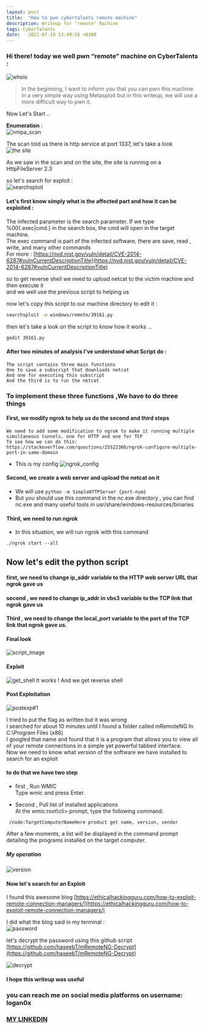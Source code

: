 ```yaml
---
layout: post
title:  "How to pwn cybertalents remote machine"
description: Writeup for "remote" Machine
tags: CyberTalents
date:   2021-07-10 13:49:56 +0300
---
```

### Hi there! today we well pwn “remote” machine on CyberTalents :  
![whois](https://raw.githubusercontent.com/logans3c/logans3c.github.io/master/media/remot_cybertalents/whois%234.png)  
  
> In the beginning, I want to inform you that you can pwn this machine in a very simple way using Metasploit but in this writeup, we will use a more difficult way to pwn it.  
  
Now Let's Start ..  
  
**Enumeration** :  
![nmpa_scan](https://raw.githubusercontent.com/logans3c/logans3c.github.io/master/media/remot_cybertalents/nmap%20scan.png)  
  
 The scan told us there is http service at port 1337, let's take a look  
![the site](https://raw.githubusercontent.com/logans3c/logans3c.github.io/master/media/remot_cybertalents/website%20photo.png)  
  
As we saw in the scan and on the site, the site is running on a HttpFileServer 2.3  
  
so let's search for exploit :  
![searchsploit](https://raw.githubusercontent.com/logans3c/logans3c.github.io/master/media/remot_cybertalents/searchsploit.png)  
  
 
#### Let's first know simply what is the affected part and how it can be exploited :   
 The infected parameter is the search parameter. If we type %00{.exec|cmd.} in the
 search box, the cmd will open in the target machine.  
 The exec command is part of the infected software, there are save, read , write, and  many other commands  
 For more : [https://nvd.nist.gov/vuln/detail/CVE-2014-6287#vulnCurrentDescriptionTitle](https://nvd.nist.gov/vuln/detail/CVE-2014-6287#vulnCurrentDescriptionTitle)  
  
  
so to get reverse shell we need to upload netcat to the victim machine and then execute it  
and we well use the previous script to helping us  
  
now let's copy this script to our machine directory to edit it :  
  
```bash  
searchsploit -m windows/remote/39161.py  
```  
then let's take a look on the script to know how it works ...

```bash
gedit 39161.py
```


#### After two minutes of analysis I've understood what Script do :
    The script contains three main functions
	One to save a subscript that downloads netcat
	And one for executing this subscript
	And the third is to run the netcat
	
### To implement these three functions ,We have to do three things
#### First, we modify ngrok to help us do the second and third steps
    We need to add some modification to ngrok to make it running multiple simultaneous tunnels, one for HTTP and one for TCP
    To see how we can do this: https://stackoverflow.com/questions/25522360/ngrok-configure-multiple-port-in-same-domain
   
   - This is my config ![ngrok_config](https://raw.githubusercontent.com/logans3c/logans3c.github.io/master/media/remot_cybertalents/ngrok_config.png)

#### Second, we create a web server and upload the netcat on it
- We will use ```python -m SimpleHTTPServer {port-num}```
- But you should use this command in the nc.exe directory , you can find  nc.exe and many useful tools in usr/share/windows-resources/binaries

#### Third, we need to run ngrok
- In this situation, we will run ngrok with this command
```
./ngrok start --all
```

## Now let's edit the python script
#### first, we need to change ip_addr variable to the HTTP web server URL that ngrok gave us

#### second ,  we need to change ip_addr in vbs3 variable to the TCP link that ngrok gave us

#### Third , we need to change the local_port variable to the port of the TCP link that ngrok gave us.

#### Final look 
![script_image](https://raw.githubusercontent.com/logans3c/logans3c.github.io/master/media/remot_cybertalents/script_image.png)


#### Exploit 
![get_shell](https://raw.githubusercontent.com/logans3c/logans3c.github.io/master/media/remot_cybertalents/get_shell.png)
It works ! And we get reverse shell

#### Post Exploitation
![postexp#1](https://raw.githubusercontent.com/logans3c/logans3c.github.io/master/media/remot_cybertalents/postexp%231.png)

I tried to put the flag as written but it was wrong  
I searched for about 10 minutes until I found a folder called mRemoteNG In C:\Program Files (x86)  
I googled that name and found that it is a program that allows you to view all of your remote connections in a simple yet powerful tabbed interface.  
Now we need to know what version of the software we have installed to search for an exploit
 
#### to do that we have two step
- first ,  Run WMIC  
Type wmic and press Enter.  

- Second ,  Pull list of installed applications  
At the wmic:root\cli> prompt, type the following command:
```
 /node:TargetComputerNameHere product get name, version, vendor
```

After a few moments, a list will be displayed in the command prompt detailing the programs installed on the target computer.
##### My operation 
![version](https://raw.githubusercontent.com/logans3c/logans3c.github.io/master/media/remot_cybertalents/version.png)

#### Now let's search for an Exploit  

I found this awesome blog [https://ethicalhackingguru.com/how-to-exploit-remote-connection-managers/](https://ethicalhackingguru.com/how-to-exploit-remote-connection-managers/)  

I did what the blog said in my terminal :  
![password](https://raw.githubusercontent.com/logans3c/logans3c.github.io/master/media/remot_cybertalents/password.png)  

let's decrypt the password using this github script  
[https://github.com/haseebT/mRemoteNG-Decrypt](https://github.com/haseebT/mRemoteNG-Decrypt)  

![decrypt](https://raw.githubusercontent.com/logans3c/logans3c.github.io/master/media/remot_cybertalents/decrypt.png)


#### I hope this writeup was useful

### you can reach me on social media platforms on username: logan0x
### [MY LINKEDIN](https://www.linkedin.com/in/logan0x/)